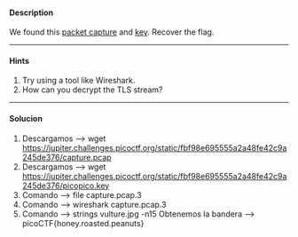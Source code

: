 #### Description

We found this [packet capture](https://jupiter.challenges.picoctf.org/static/fbf98e695555a2a48fe42c9a245de376/capture.pcap) and [key](https://jupiter.challenges.picoctf.org/static/fbf98e695555a2a48fe42c9a245de376/picopico.key). Recover the flag.

---
#### Hints
1. Try using a tool like Wireshark.
2. How can you decrypt the TLS stream?

---
#### Solucion
1. Descargamos --> wget https://jupiter.challenges.picoctf.org/static/fbf98e695555a2a48fe42c9a245de376/capture.pcap
2. Descargamos --> wget https://jupiter.challenges.picoctf.org/static/fbf98e695555a2a48fe42c9a245de376/picopico.key
3. Comando --> file capture.pcap.3
4. Comando --> wireshark capture.pcap.3  
5. Comando --> strings  vulture.jpg -n15
	Obtenemos la bandera --> picoCTF{honey.roasted.peanuts}





